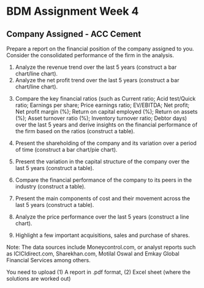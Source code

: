 # BDM Assignment Week 4

## Company Assigned - ACC Cement
Prepare a report on the financial position of the company assigned to you. Consider the consolidated performance of the firm in the analysis.

1. Analyze the revenue trend over the last 5 years (construct a bar chart/line chart).
2. Analyze the net profit trend over the last 5 years (construct a bar chart/line chart).

3) Compare the key financial ratios (such as Current ratio; Acid test/Quick ratio; Earnings per share; Price earnings ratio; EV/EBITDA; Net profit; Net profit margin (%); Return on capital employed (%); Return on assets (%); Asset turnover ratio (%); Inventory turnover ratio; Debtor days) over the last 5 years and derive insights on the financial performance of the firm based on the ratios (construct a table).

4) Present the shareholding of the company and its variation over a period of time (construct a bar chart/pie chart).

5) Present the variation in the capital structure of the company over the last 5 years (construct a table).

6) Compare the financial performance of the company to its peers in the industry (construct a table).

7) Present the main components of cost and their movement across the last 5 years (construct a table).

8) Analyze the price performance over the last 5 years (construct a line chart).

9) Highlight a few important acquisitions, sales and purchase of shares.

Note: The data sources include Moneycontrol.com, or analyst reports such as ICICIdirect.com, Sharekhan.com, Motilal Oswal and Emkay Global Financial Services among others.

You need to upload (1) A report in .pdf format, (2) Excel sheet (where the solutions are worked out)
